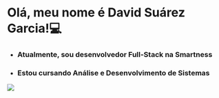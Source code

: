 <h1>
  Olá, meu nome é David Suárez Garcia!💻
</h1>
<ul>
  <li><h3>Atualmente, sou desenvolvedor Full-Stack na Smartness</h3></li>
  <li><h3>Estou cursando Análise e Desenvolvimento de Sistemas</h3></li>
</ul>
<img align=center src="https://github-readme-stats.vercel.app/api?username=david-garcia1402&show_icons=true&theme=radical">
